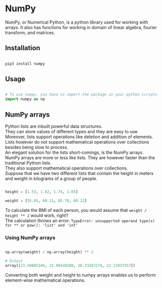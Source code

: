 # NumPy

NumPy, or Numerical Python, is a python library used for working with arrays. It also has functions for working in domain of linear algebra, fourier transform, and matrices.

## Installation


```sh

pip3 install numpy

```

## Usage

```py

# To use numpy, you have to import the package in your python scripts
import numpy as np

```

## NumPy arrays

Python lists are inbuilt powerful data structures.  
They can store values of different types and they are easy to use.  
Moreover, lists support operations like deletion and addition of elements.
Lists however do not support mathematical operations over collections besides being slow to process.  
An elegant solution for the lists short-comings, is the NumPy arrays.  
NumPy arrays are more or less like lists. They are however faster than the traditional Python lists.  
They also support mathematical operations over collections.  
Suppose that we have two different lists that contain the height in meters and weight in kilograms of a group of people.  

```py

height = [1.53, 1.62, 1.74, 1.65]

weight = [55.03, 60.11, 85.78, 60.22]

```

To calculate the BMI of each person, you would assume that `weight / height ** 2` would work, right?  
The calculation throws an error: `TypeError: unsupported operand type(s) for ** or pow(): 'list' and 'int'`  

### Using NumPy arrays

```py

np.array(weight) / np.array(height) ** 2

# Output
array([23.50805246, 22.90428288, 28.33267274, 22.11937557])

```

Converting both weight and height to numpy arrays enables us to perform element-wise mathematical operations.
